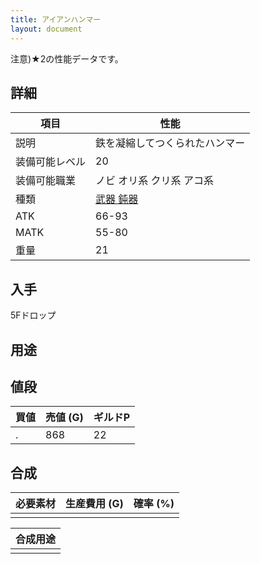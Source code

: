 ```yaml
---
title: アイアンハンマー
layout: document
---
```

注意)★2の性能データです。
## 詳細


|項目|性能|
|---|---|
|説明|鉄を凝縮してつくられたハンマー|
|装備可能レベル|20|
|装備可能職業|ノビ オリ系 クリ系 アコ系|
|種類|[武器 鈍器](武器(鈍器))|
|ATK|66-93|
|MATK|55-80|
|重量|21|

## 入手

5Fドロップ

## 用途


## 値段


|買値|売値 (G)|ギルドP|
|---|---|---|
|.|868|22|

## 合成


|必要素材|生産費用 (G)|確率 (%)|
|---|---|---|
||||


|合成用途|
|---|
||